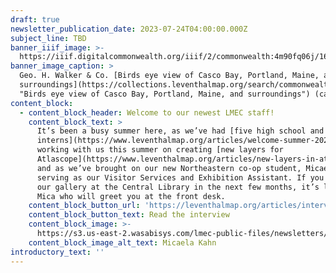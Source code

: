 ```yaml
---
draft: true
newsletter_publication_date: 2023-07-24T04:00:00.000Z
subject_line: TBD
banner_iiif_image: >-
  https://iiif.digitalcommonwealth.org/iiif/2/commonwealth:4m90fq06j/1664,2361,8689,2296/1200,/0/default.jpg
banner_image_caption: >
  Geo. H. Walker & Co. [Birds eye view of Casco Bay, Portland, Maine, and
  surroundings](https://collections.leventhalmap.org/search/commonwealth:r494vs43c
  "Birds eye view of Casco Bay, Portland, Maine, and surroundings") (ca. 1906)
content_block:
  - content_block_header: Welcome to our newest LMEC staff!
    content_block_text: >
      It’s been a busy summer here, as we’ve had [five high school and college
      interns](https://www.leventhalmap.org/articles/welcome-summer-2023-interns/)
      working with us this summer on creating [new layers for
      Atlascope](https://www.leventhalmap.org/articles/new-layers-in-atlascope/)
      and as we’ve brought on our new Northeastern co-op student, Micaela Kahn,
      serving as our Visitor Services and Exhibition Assistant. If you stop by
      our gallery at the Central Library in the next few months, it’s likely
      Mica who will greet you at the front desk. 
    content_block_button_url: 'https://leventhalmap.org/articles/interview-with-micaela-kahn'
    content_block_button_text: Read the interview
    content_block_image: >-
      https://s3.us-east-2.wasabisys.com/lmec-public-files/newsletters/mica-kahn.jpg
    content_block_image_alt_text: Micaela Kahn
introductory_text: ''
---
```



